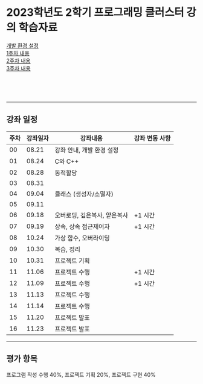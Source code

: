 # 2023학년도 2학기 프로그래밍 클러스터 강의 학습자료

[개발 환경 설정](https://github.com/Goodgaym/202302PthCluster/blob/master/Week00_Installation/_Contents.md)  
[1주차 내용](https://github.com/Goodgaym/202302PthCluster/blob/master/Week01_CandC++/_Contents.md)   
[2주차 내용](https://github.com/Goodgaym/202302PthCluster/blob/master/Week02_DynamicMAlloc/_Contents.md)   
[3주차 내용](https://github.com/Goodgaym/202302PthCluster/blob/master/Week03_Class/_Contents.md)   

<br/><br/><br/>

- - - 
## 강좌 일정
|주차|강좌일자|강좌내용|강좌 변동 사항|
|----|--------|--------|---------|
|00  |08.21   |강좌 안내, 개발 환경 설정                |
|01  |08.24   |C와 C++                                  |
|02  |08.28   |동적할당                                 |
|03  |08.31   |                                         |
|04  |09.04   |클래스 (생성자/소멸자)                   |
|05  |09.11   |                                         | 
|06  |09.18   |오버로딩, 깊은복사, 얕은복사             | +1 시간
|07  |09.19   |상속, 상속 접근제어자                    | +1 시간
|08  |10.24   |가상 함수, 오버라이딩                    |
|09  |10.30   |복습, 정리                               |
|10  |10.31   |프로젝트 기획                            |
|11  |11.06   |프로젝트 수행                            | +1 시간
|12  |11.09   |프로젝트 수행                            | +1 시간
|13  |11.13   |프로젝트 수행                            |
|14  |11.14   |프로젝트 수행                            |
|15  |11.20   |프로젝트 발표                            |
|16  |11.23   |프로젝트 발표                            |

- - - 
## 평가 항목
프로그램 작성 수행 40%, 
프로젝트 기획 20%, 
프로젝트 구현 40%   